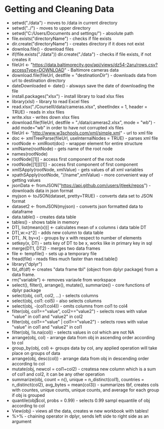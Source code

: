 # Getting and Cleaning Data

* setwd("./data") - moves to /data in current directory
* setwd("../") - moves to upper directory
* setwd("C:/Users/Documents and settings/") - absolute path
* file.exists("directoryName") - checks if file exists
* dir.create("directoryName") - creates directory if it does not exist
* downloa.file() - download files
* if(!file.exists("./data")) dir.create("./data") - checks if file exists, if not creates it
* fileUrl <- "https://data.baltimorecity.gov/api/views/dz54-2aru/rows.csv?accessType=DOWNLOAD" - Baltimore cameras data
* download.file(fileUrl, destfile = "destinationDir") - downloads data from url to destination directory
* dateDownloaded <- date() - alsways save the date of downloading the file
* install.packages("xlsx") - install library to load xlsx files
* library(xlsl) - library to read Excel files
* read.xlsx("./CourseIII/data/cameras.xlsx", sheetIndex = 1, header = TRUE) - reads in xlsx files
* write.xlsx - writes down xlsx files
* download.file(fileUrl, destfile = "./data/cameras2.xlsx", mode = "wb") - add mode="wb" in order to have not corrupted xls files
* fileUrl <- "http://www.w3schools.com/xml/simple.xml" - url to xml file
* doc <- xmlTreeParse(fileUrl, useInternalNodes = TRUE) - parses xml file
* rootNode <- xmlRoot(doc) - wrapper element for entire structure
* xmlName(rootNode) - gets name of the root node
* names(rootNode)
* rootNode[[1]] - access first component of the root node
* rootNode[[1]][[1]] - access first component of first component
* xmlSApply(rootNode, xmlValue) - gets values of all xml variables
* xpathSApply(rootNode, "//name",xmlValue) - more convenient way of getting values
* jsonData <- fromJSON("https://api.github.com/users/jtleek/repos") - downloads data in json format
* myjson <- toJSON(dataset, pretty=TRUE) - converts data set to JSON format
* dataset2 <- fromJSON(myjson) - converts json formatted data to dataframe
* data.table() - creates data table
* tables() - shows table in memory
* DT[, list(mean(x))] <- calculates mean of x columns i data table DT
* DT[,w:=z^2] - adds new column to data table
* DT[, .N, by=x] - groups by x with respect to number of elements
* setkey(x, DT) - sets key of DT to be x, works like in primary key in sql
* merge(DT1, DT2) - merges two data frames
* file <- tempfile() - sets up a temporary file
* fread(file) - reads files much faster than read.table()
* library("dplyr")
* tbl_df(df) <- creates "data frame tbl" (object from dplyr package) from a data frame. 
* rm("variable") <- removes variavle from workspace
* select(), filter(), arrange(), mutate(), summarize() - core functions of dplyr package
* select(obj, col1, col2, ...) - selects columns
* select(obj, col1: col5) - also selects columns
* select(obj, -(col1:col4)) - omits columns from col1 to col4
* filter(obj, col1=="value", col2=="value2") - selects rows with value "value" in col1 and "value2" in col2
* filter(obj, col1=="value" | col1=="value2") - selects rows with value "value" in col1 and "value2" in col1
* filter(obj, !is.na(col)) - selects values in col which are not NA
* arrange(obj, col) - arrange data from obj in ascending order according to col
* group_by(obj, col) <- groups data by col, any applied operation will take place on groups of data
* arrange(obj, desc(col)) - arrange data from obj in descending order according to col
* mutate(obj, newcol = col1+col2) - createsa new column which is a sum of col1 and col2, it can be any other operation
* summarize(obj, count = n(), unique = n_distinct(col1), countries = n_distinct(col2), avg_bytes = mean(col3)) - summarizes tbf, creates cols with countes, unique counts, unique counts, and average for each group if obj is grouped
* quantile(obj$col, probs = 0.99) - selects 0.99 sampl equantile of obj according to col
* View(obj) - views all the data, creates w new workbook with tables!
* %>%  - chaining operator in dplyr, sends left side to right side as an argument
